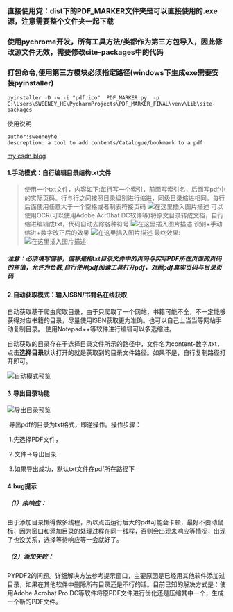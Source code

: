 ### 直接使用党：dist下的PDF_MARKER文件夹是可以直接使用的.exe源，注意需要整个文件夹一起下载
### 使用pychrome开发，所有工具方法/类都作为第三方包导入，因此修改源文件无效，需要修改site-packages中的代码

### 打包命令,使用第三方模块必须指定路径(windows下生成exe需要安装pyinstaller)
````
pyinstaller -D -w -i "pdf.ico"  PDF_MARKER.py  -p C:\Users\SWEENEY_HE\PycharmProjects\PDF_MARKER_FINAL\venv\Lib\site-packages
````
使用说明
````
author:sweeneyhe
descreption: a tool to add contents/Catalogue/bookmark to a pdf
````

[my csdn blog](https://blog.csdn.net/SWEENEY_HE/article/details/105574290?spm=1001.2014.3001.5502)

#### 1.手动模式：自行编辑目录结构txt文件

>使用一个txt文件，内容如下:每行写一个索引，前面写索引名，后面写pdf中的实际页码。行与行之间按照目录级别进行缩进，同级目录缩进相同。每行后面使用任意大于一个空格或者制表符接页码
>![在这里插入图片描述](https://img-blog.csdnimg.cn/20200417101944187.png?x-oss-process=image/watermark,type_ZmFuZ3poZW5naGVpdGk,shadow_10,text_aHR0cHM6Ly9ibG9nLmNzZG4ubmV0L1NXRUVORVlfSEU=,size_16,color_FFFFFF,t_70)
>可以使用OCR(可以使用Adobe Acr0bat DC软件等)将原文目录转成文档，自行缩进编辑成txt，代码自动去除各种符号
>![在这里插入图片描述](https://img-blog.csdnimg.cn/20200417121853763.png?x-oss-process=image/watermark,type_ZmFuZ3poZW5naGVpdGk,shadow_10,text_aHR0cHM6Ly9ibG9nLmNzZG4ubmV0L1NXRUVORVlfSEU=,size_16,color_FFFFFF,t_70)
>识别+手动缩进+数字改正后的效果
>![在这里插入图片描述](https://img-blog.csdnimg.cn/20200417123158715.png?x-oss-process=image/watermark,type_ZmFuZ3poZW5naGVpdGk,shadow_10,text_aHR0cHM6Ly9ibG9nLmNzZG4ubmV0L1NXRUVORVlfSEU=,size_16,color_FFFFFF,t_70)
>最终效果:
>![在这里插入图片描述](https://img-blog.csdnimg.cn/20200417123321690.png?x-oss-process=image/watermark,type_ZmFuZ3poZW5naGVpdGk,shadow_10,text_aHR0cHM6Ly9ibG9nLmNzZG4ubmV0L1NXRUVORVlfSEU=,size_16,color_FFFFFF,t_70)

##### 注意：必须填写偏移，偏移是指txt目录文件中的页码与实际PDF所在页面的页码的差值，允许为负数,自行使用pdf阅读工具打开pdf，对照pdf真实页码与目录页码

#### 2.自动获取模式：输入ISBN/书籍名在线获取

​	自动获取基于爬虫爬取目录，由于只爬取了一个网站，书籍可能不全，不一定能够获得对应书籍的目录，尽量使用ISBN获取更为准确。也可以自己上当当等网站手动复制目录。 使用Notepad++等软件进行编辑可以多选缩进。

自动获取的目录存在于选择目录文件所示的路径中，文件名为content-数字.txt，点击**选择目录**默认打开的就是获取到的目录文件路径。如果不是，自行复制路径打开即可。

![自动模式预览](https://img-blog.csdnimg.cn/2021022315250221.png?x-oss-process=image/watermark,type_ZmFuZ3poZW5naGVpdGk,shadow_10,text_aHR0cHM6Ly9ibG9nLmNzZG4ubmV0L1NXRUVORVlfSEU=,size_16,color_FFFFFF,t_70#pic_center)

#### 3.导出目录功能

![导出目录预览](https://img-blog.csdnimg.cn/20210223152528301.png?x-oss-process=image/watermark,type_ZmFuZ3poZW5naGVpdGk,shadow_10,text_aHR0cHM6Ly9ibG9nLmNzZG4ubmV0L1NXRUVORVlfSEU=,size_16,color_FFFFFF,t_70#pic_center)

​	导出pdf的目录为txt格式，即逆操作。操作步骤：

​		1.先选择PDF文件，

​		2.文件->导出目录

​		3.如果导出成功，默认txt文件在pdf所在路径下

#### 4.bug提示

##### （1）未响应：

由于添加目录懒得做多线程，所以点击运行后大的pdf可能会卡顿，最好不要动鼠标，因为窗口和添加目录的处理过程在同一线程，否则会出现未响应等情况，出现了也没关系，选择等待响应等一会就好了。

##### （2）添加失败：

​    PYPDF2的问题。详细解决方法参考提示窗口，主要原因是已经用其他软件添加过目录，如果在其他软件中删除所有目录还是不行的话。目前已知的解决方式是：使用Adobe Acrobat Pro DC等软件将原PDF文件进行优化还是压缩其中一个，生成一个新的PDF文件。

